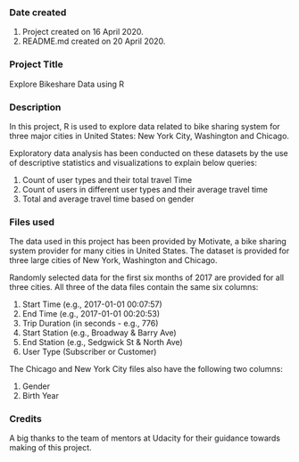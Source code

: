 ### Date created
1. Project created on 16 April 2020.
2. README.md created on 20 April 2020.

### Project Title
Explore Bikeshare Data using R

### Description
In this project, R is used to explore data related to bike sharing system for three major cities in United States:
New York City, Washington and Chicago.

Exploratory data analysis has been conducted on these datasets by the use of descriptive statistics and visualizations to explain below queries:

1. Count of user types and their total travel Time
2. Count of users in different user types and their average travel time
3. Total and average travel time based on gender

### Files used
The data used in this project has been provided by Motivate, a bike sharing system provider for many cities in United States. The dataset is provided for three large cities of New York, Washington and Chicago.

Randomly selected data for the first six months of 2017 are provided for all three cities. All three of the data files contain the same six columns:

1. Start Time (e.g., 2017-01-01 00:07:57)
2. End Time (e.g., 2017-01-01 00:20:53)
3. Trip Duration (in seconds - e.g., 776)
4. Start Station (e.g., Broadway & Barry Ave)
5. End Station (e.g., Sedgwick St & North Ave)
6. User Type (Subscriber or Customer)

The Chicago and New York City files also have the following two columns:

1. Gender
2. Birth Year

### Credits
A big thanks to the team of mentors at Udacity for their guidance towards making of this project.
